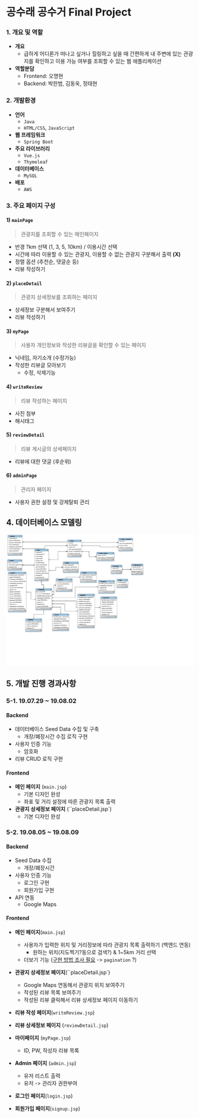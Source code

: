 # 공수래 공수거 Final Project

### 1. 개요 및 역할

* **개요**
  * 급하게 어디론가 떠나고 싶거나 힐링하고 싶을 때 간편하게 내 주변에 있는 관광지를 확인하고 이용 가능 여부를 조회할 수 있는 웹 애플리케이션
* **역할분담**
  * Frontend: 오명현
  * Backend: 박한범, 김동욱, 정태현



### 2. 개발환경

* **언어**
  * `Java`
  * `HTML/CSS`, `JavaScript`
* **웹 프레임워크**
  *  `Spring Boot`
* **주요 라이브러리**
  *  `Vue.js`
  *  `Thymeleaf`
* **데이터베이스**
  *  `MySQL` 
* **배포**
  * `AWS`



### 3. 주요 페이지 구성

#### 1) `mainPage`

> 관광지를 조회할 수 있는 메인페이지

- 반경 ?km 선택 (1, 3, 5, 10km) / 이용시간 선택
- 시간에 따라 이용할 수 있는 관광지, 이용할 수 없는 관광지 구분해서 출력 **(X)**
- 정렬 옵션 (추천순, 댓글순 등)
- 리뷰 작성하기

#### 2) `placeDetail` 

> 관광지 상세정보를 조회하는 페이지

- 상세정보 구분해서 보여주기
- 리뷰 작성하기

#### 3) `myPage`

> 사용자 개인정보와 작성한 리뷰글을 확인할 수 있는 페이지

- 닉네임, 자기소개 (수정가능)
- 작성한 리뷰글 모아보기
  - 수정, 삭제기능

#### 4) `writeReview`

> 리뷰 작성하는 페이지

- 사진 첨부 
- 해시태그

#### 5) `reviewDetail` 

> 리뷰 게시글의 상세페이지

- 리뷰에 대한 댓글 (후순위)

#### 6) `adminPage`

> 관리자 페이지

- 사용자 권한 설정 및 강제탈퇴 관리



## 4. 데이터베이스 모델링

![Document-page-001](assets/Document-page-001.jpg)

## 5. 개발 진행 경과사항

### 5-1. 19.07.29 ~ 19.08.02

#### Backend

- 데이터베이스 Seed Data 수집 및 구축
  - 개장/폐장시간 수집 로직 구현
- 사용자 인증 기능
  - 암호화
- 리뷰 CRUD 로직 구현

#### Frontend

- **메인 페이지** (`main.jsp`)
  - 기본 디자인 완성
  - 좌표 및 거리 설정에 따른 관광지 목록 출력
- **관광지 상세정보 페이지** (``placeDetail.jsp`)
  - 기본 디자인 완성

### 5-2. 19.08.05 ~ 19.08.09

#### Backend

* Seed Data 수집
  * 개장/폐장시간
* 사용자 인증 기능
  * 로그인 구현
  * 회원가입 구현
* API 연동
  * Google Maps

#### Frontend

* **메인 페이지**(`main.jsp`)
  * 사용자가 입력한 위치 및 거리정보에 따라 관광지 목록 출력하기 (백엔드 연동)
    * 원하는 위치(지도찍기?동으로 검색?) & 1~5km 거리 선택
  * 더보기 기능 (<u>구현 방법 조사 필요</u> -> `pagination` ?)
* **관광지 상세정보 페이지**(``placeDetail.jsp`)
  * Google Maps 연동해서 관광지 위치 보여주기
  * 작성된 리뷰 목록 보여주기
  * 작성된 리뷰 클릭해서 리뷰 상세정보 페이지 이동하기
* **리뷰 작성 페이지**(`writeReview.jsp`)
* **리뷰 상세정보 페이지** (`reviewDetail.jsp`)
* **마이페이지** (`myPage.jsp`)
  * ID, PW,  작성자 리뷰 목록
* **Admin 페이지** (`admin.jsp`)
  * 유저 리스트 출력
  * 유저 -> 관리자 권한부여

* **로그인 페이지**(`login.jsp`)
* **회원가입 페이지**(`signup.jsp`)

